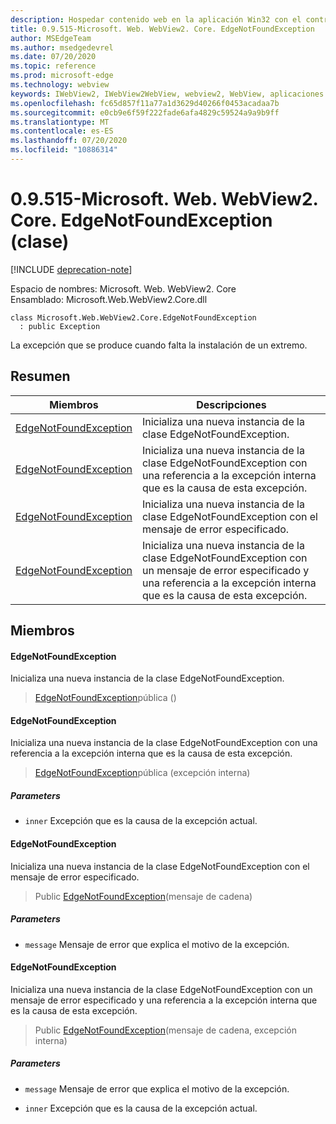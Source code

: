 ```yaml
---
description: Hospedar contenido web en la aplicación Win32 con el control Microsoft Edge WebView2
title: 0.9.515-Microsoft. Web. WebView2. Core. EdgeNotFoundException
author: MSEdgeTeam
ms.author: msedgedevrel
ms.date: 07/20/2020
ms.topic: reference
ms.prod: microsoft-edge
ms.technology: webview
keywords: IWebView2, IWebView2WebView, webview2, WebView, aplicaciones Win32, Win32, Edge, ICoreWebView2, ICoreWebView2Controller, control de explorador, HTML Edge
ms.openlocfilehash: fc65d857f11a77a1d3629d40266f0453acadaa7b
ms.sourcegitcommit: e0cb9e6f59f222fade6afa4829c59524a9a9b9ff
ms.translationtype: MT
ms.contentlocale: es-ES
ms.lasthandoff: 07/20/2020
ms.locfileid: "10886314"
---
```

# 0.9.515-Microsoft. Web. WebView2. Core. EdgeNotFoundException (clase) 

[!INCLUDE [deprecation-note](../../includes/deprecation-note.md)]

Espacio de nombres: Microsoft. Web. WebView2. Core \
Ensamblado: Microsoft.Web.WebView2.Core.dll

```
class Microsoft.Web.WebView2.Core.EdgeNotFoundException
  : public Exception
```

La excepción que se produce cuando falta la instalación de un extremo.

## Resumen

 Miembros                        | Descripciones
--------------------------------|---------------------------------------------
[EdgeNotFoundException](#edgenotfoundexception) | Inicializa una nueva instancia de la clase EdgeNotFoundException.
[EdgeNotFoundException](#edgenotfoundexception) | Inicializa una nueva instancia de la clase EdgeNotFoundException con una referencia a la excepción interna que es la causa de esta excepción.
[EdgeNotFoundException](#edgenotfoundexception) | Inicializa una nueva instancia de la clase EdgeNotFoundException con el mensaje de error especificado.
[EdgeNotFoundException](#edgenotfoundexception) | Inicializa una nueva instancia de la clase EdgeNotFoundException con un mensaje de error especificado y una referencia a la excepción interna que es la causa de esta excepción.

## Miembros

#### EdgeNotFoundException 

Inicializa una nueva instancia de la clase EdgeNotFoundException.

> [EdgeNotFoundException](#edgenotfoundexception)pública ()

#### EdgeNotFoundException 

Inicializa una nueva instancia de la clase EdgeNotFoundException con una referencia a la excepción interna que es la causa de esta excepción.

> [EdgeNotFoundException](#edgenotfoundexception)pública (excepción interna)

##### Parameters
* `inner` Excepción que es la causa de la excepción actual.

#### EdgeNotFoundException 

Inicializa una nueva instancia de la clase EdgeNotFoundException con el mensaje de error especificado.

> Public [EdgeNotFoundException](#edgenotfoundexception)(mensaje de cadena)

##### Parameters
* `message` Mensaje de error que explica el motivo de la excepción.

#### EdgeNotFoundException 

Inicializa una nueva instancia de la clase EdgeNotFoundException con un mensaje de error especificado y una referencia a la excepción interna que es la causa de esta excepción.

> Public [EdgeNotFoundException](#edgenotfoundexception)(mensaje de cadena, excepción interna)

##### Parameters
* `message` Mensaje de error que explica el motivo de la excepción. 

* `inner` Excepción que es la causa de la excepción actual.

